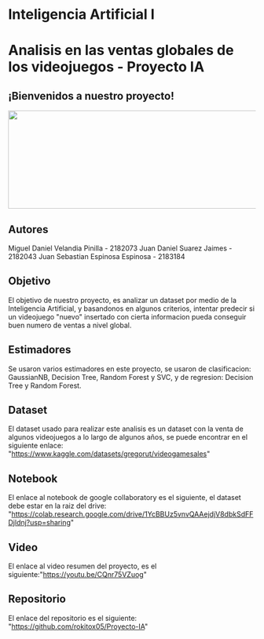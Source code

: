 # Inteligencia Artificial I
# Analisis en las ventas globales de los videojuegos - Proyecto IA

## ¡Bienvenidos a nuestro proyecto!

<img src="https://gitlab.com/bivl2ab/academico/cursos-uis/ai/ai-uis-student/raw/master/imgs/banner_IA.png"  width="1000px" height="200px">


## Autores
Miguel Daniel Velandia Pinilla - 2182073
Juan Daniel Suarez Jaimes - 2182043
Juan Sebastian Espinosa Espinosa - 2183184


## Objetivo
El objetivo de nuestro proyecto, es analizar un dataset por medio de la Inteligencia Artificial, y basandonos en algunos criterios, intentar predecir si un videojuego "nuevo" insertado con cierta informacion pueda conseguir buen numero de ventas a nivel global.

## Estimadores
Se usaron varios estimadores en este proyecto, se usaron de clasificacion: GaussianNB, Decision Tree, Random Forest y SVC, y de regresion: Decision Tree y Random Forest.

## Dataset

El dataset usado para realizar este analisis es un dataset con la venta de algunos videojuegos a lo largo de algunos años, se puede encontrar en el siguiente enlace: "https://www.kaggle.com/datasets/gregorut/videogamesales" 

## Notebook
El enlace al notebook de google collaboratory es el siguiente, el dataset debe estar en la raiz del drive: "https://colab.research.google.com/drive/1YcBBUz5vnvQAAejdjV8dbkSdFFDjldnj?usp=sharing"

## Video
El enlace al video resumen del proyecto, es el siguiente:"https://youtu.be/CQnr75VZuog"

## Repositorio
El enlace del repositorio es el siguiente: "https://github.com/rokitox05/Proyecto-IA"


